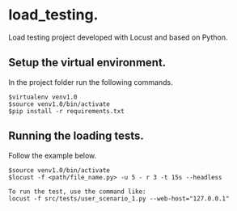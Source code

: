 # load_testing.
Load testing project developed with Locust and based on Python.

## Setup the virtual environment.
In the project folder run the following commands.

```
$virtualenv venv1.0
$source venv1.0/bin/activate
$pip install -r requirements.txt
```

## Running the loading tests.
Follow the example below.
```
$source venv1.0/bin/activate
$locust -f <path/file_name.py> -u 5 - r 3 -t 15s --headless

To run the test, use the command like:
locust -f src/tests/user_scenario_1.py --web-host="127.0.0.1"
